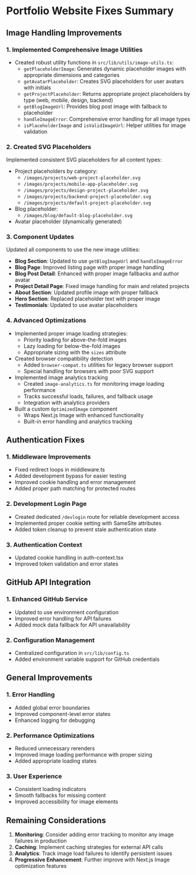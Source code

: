 # Portfolio Website Fixes Summary

## Image Handling Improvements

### 1. Implemented Comprehensive Image Utilities
- Created robust utility functions in `src/lib/utils/image-utils.ts`:
  - `getPlaceholderImage`: Generates dynamic placeholder images with appropriate dimensions and categories
  - `getAvatarPlaceholder`: Creates SVG placeholders for user avatars with initials
  - `getProjectPlaceholder`: Returns appropriate project placeholders by type (web, mobile, design, backend)
  - `getBlogImageUrl`: Provides blog post image with fallback to placeholder
  - `handleImageError`: Comprehensive error handling for all image types
  - `isPlaceholderImage` and `isValidImageUrl`: Helper utilities for image validation

### 2. Created SVG Placeholders
Implemented consistent SVG placeholders for all content types:
- Project placeholders by category:
  - `/images/projects/web-project-placeholder.svg`
  - `/images/projects/mobile-app-placeholder.svg`
  - `/images/projects/design-project-placeholder.svg`
  - `/images/projects/backend-project-placeholder.svg`
  - `/images/projects/default-project-placeholder.svg`
- Blog placeholder:
  - `/images/blog/default-blog-placeholder.svg`
- Avatar placeholder (dynamically generated)

### 3. Component Updates
Updated all components to use the new image utilities:
- **Blog Section**: Updated to use `getBlogImageUrl` and `handleImageError`
- **Blog Page**: Improved listing page with proper image handling
- **Blog Post Detail**: Enhanced with proper image fallbacks and author avatar
- **Project Detail Page**: Fixed image handling for main and related projects
- **About Section**: Updated profile image with proper fallback
- **Hero Section**: Replaced placeholder text with proper image
- **Testimonials**: Updated to use avatar placeholders

### 4. Advanced Optimizations
- Implemented proper image loading strategies:
  - Priority loading for above-the-fold images
  - Lazy loading for below-the-fold images
  - Appropriate sizing with the `sizes` attribute
- Created browser compatibility detection
  - Added `browser-compat.ts` utilities for legacy browser support
  - Special handling for browsers with poor SVG support
- Implemented image analytics tracking
  - Created `image-analytics.ts` for monitoring image loading performance
  - Tracks successful loads, failures, and fallback usage
  - Integration with analytics providers
- Built a custom `OptimizedImage` component
  - Wraps Next.js Image with enhanced functionality
  - Built-in error handling and analytics tracking

## Authentication Fixes

### 1. Middleware Improvements
- Fixed redirect loops in middleware.ts
- Added development bypass for easier testing
- Improved cookie handling and error management
- Added proper path matching for protected routes

### 2. Development Login Page
- Created dedicated `/devlogin` route for reliable development access
- Implemented proper cookie setting with SameSite attributes
- Added token cleanup to prevent stale authentication state

### 3. Authentication Context
- Updated cookie handling in auth-context.tsx
- Improved token validation and error states

## GitHub API Integration

### 1. Enhanced GitHub Service
- Updated to use environment configuration
- Improved error handling for API failures
- Added mock data fallback for API unavailability

### 2. Configuration Management
- Centralized configuration in `src/lib/config.ts`
- Added environment variable support for GitHub credentials

## General Improvements

### 1. Error Handling
- Added global error boundaries
- Improved component-level error states
- Enhanced logging for debugging

### 2. Performance Optimizations
- Reduced unnecessary rerenders
- Improved image loading performance with proper sizing
- Added appropriate loading states

### 3. User Experience
- Consistent loading indicators
- Smooth fallbacks for missing content
- Improved accessibility for image elements

## Remaining Considerations

1. **Monitoring**: Consider adding error tracking to monitor any image failures in production
2. **Caching**: Implement caching strategies for external API calls
3. **Analytics**: Track image load failures to identify persistent issues
4. **Progressive Enhancement**: Further improve with Next.js Image optimization features
